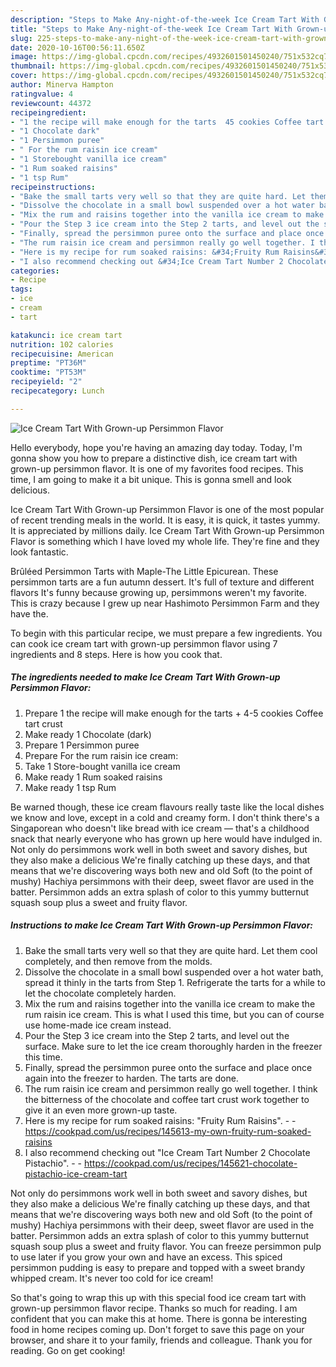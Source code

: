 ```yaml
---
description: "Steps to Make Any-night-of-the-week Ice Cream Tart With Grown-up Persimmon Flavor"
title: "Steps to Make Any-night-of-the-week Ice Cream Tart With Grown-up Persimmon Flavor"
slug: 225-steps-to-make-any-night-of-the-week-ice-cream-tart-with-grown-up-persimmon-flavor
date: 2020-10-16T00:56:11.650Z
image: https://img-global.cpcdn.com/recipes/4932601501450240/751x532cq70/ice-cream-tart-with-grown-up-persimmon-flavor-recipe-main-photo.jpg
thumbnail: https://img-global.cpcdn.com/recipes/4932601501450240/751x532cq70/ice-cream-tart-with-grown-up-persimmon-flavor-recipe-main-photo.jpg
cover: https://img-global.cpcdn.com/recipes/4932601501450240/751x532cq70/ice-cream-tart-with-grown-up-persimmon-flavor-recipe-main-photo.jpg
author: Minerva Hampton
ratingvalue: 4
reviewcount: 44372
recipeingredient:
- "1 the recipe will make enough for the tarts  45 cookies Coffee tart crust"
- "1 Chocolate dark"
- "1 Persimmon puree"
- " For the rum raisin ice cream"
- "1 Storebought vanilla ice cream"
- "1 Rum soaked raisins"
- "1 tsp Rum"
recipeinstructions:
- "Bake the small tarts very well so that they are quite hard. Let them cool completely, and then remove from the molds."
- "Dissolve the chocolate in a small bowl suspended over a hot water bath, spread it thinly in the tarts from Step 1. Refrigerate the tarts for a while to let the chocolate completely harden."
- "Mix the rum and raisins together into the vanilla ice cream to make the rum raisin ice cream. This is what I used this time, but you can of course use home-made ice cream instead."
- "Pour the Step 3 ice cream into the Step 2 tarts, and level out the surface. Make sure to let the ice cream thoroughly harden in the freezer this time."
- "Finally, spread the persimmon puree onto the surface and place once again into the freezer to harden. The tarts are done."
- "The rum raisin ice cream and persimmon really go well together. I think the bitterness of the chocolate and coffee tart crust work together to give it an even more grown-up taste."
- "Here is my recipe for rum soaked raisins: &#34;Fruity Rum Raisins&#34;.  https://cookpad.com/us/recipes/145613-my-own-fruity-rum-soaked-raisins"
- "I also recommend checking out &#34;Ice Cream Tart Number 2 Chocolate Pistachio&#34;.  https://cookpad.com/us/recipes/145621-chocolate-pistachio-ice-cream-tart"
categories:
- Recipe
tags:
- ice
- cream
- tart

katakunci: ice cream tart 
nutrition: 102 calories
recipecuisine: American
preptime: "PT36M"
cooktime: "PT53M"
recipeyield: "2"
recipecategory: Lunch

---
```



![Ice Cream Tart With Grown-up Persimmon Flavor](https://img-global.cpcdn.com/recipes/4932601501450240/751x532cq70/ice-cream-tart-with-grown-up-persimmon-flavor-recipe-main-photo.jpg)

Hello everybody, hope you're having an amazing day today. Today, I'm gonna show you how to prepare a distinctive dish, ice cream tart with grown-up persimmon flavor. It is one of my favorites food recipes. This time, I am going to make it a bit unique. This is gonna smell and look delicious.

Ice Cream Tart With Grown-up Persimmon Flavor is one of the most popular of recent trending meals in the world. It is easy, it is quick, it tastes yummy. It is appreciated by millions daily. Ice Cream Tart With Grown-up Persimmon Flavor is something which I have loved my whole life. They're fine and they look fantastic.

Brûléed Persimmon Tarts with Maple-The Little Epicurean. These persimmon tarts are a fun autumn dessert. It&#39;s full of texture and different flavors It&#39;s funny because growing up, persimmons weren&#39;t my favorite. This is crazy because I grew up near Hashimoto Persimmon Farm and they have the.


To begin with this particular recipe, we must prepare a few ingredients. You can cook ice cream tart with grown-up persimmon flavor using 7 ingredients and 8 steps. Here is how you cook that.

<!--inarticleads1-->

##### The ingredients needed to make Ice Cream Tart With Grown-up Persimmon Flavor:

1. Prepare 1 the recipe will make enough for the tarts + 4-5 cookies Coffee tart crust
1. Make ready 1 Chocolate (dark)
1. Prepare 1 Persimmon puree
1. Prepare  For the rum raisin ice cream:
1. Take 1 Store-bought vanilla ice cream
1. Make ready 1 Rum soaked raisins
1. Make ready 1 tsp Rum


Be warned though, these ice cream flavours really taste like the local dishes we know and love, except in a cold and creamy form. I don&#39;t think there&#39;s a Singaporean who doesn&#39;t like bread with ice cream — that&#39;s a childhood snack that nearly everyone who has grown up here would have indulged in. Not only do persimmons work well in both sweet and savory dishes, but they also make a delicious We&#39;re finally catching up these days, and that means that we&#39;re discovering ways both new and old Soft (to the point of mushy) Hachiya persimmons with their deep, sweet flavor are used in the batter. Persimmon adds an extra splash of color to this yummy butternut squash soup plus a sweet and fruity flavor. 

<!--inarticleads2-->

##### Instructions to make Ice Cream Tart With Grown-up Persimmon Flavor:

1. Bake the small tarts very well so that they are quite hard. Let them cool completely, and then remove from the molds.
1. Dissolve the chocolate in a small bowl suspended over a hot water bath, spread it thinly in the tarts from Step 1. Refrigerate the tarts for a while to let the chocolate completely harden.
1. Mix the rum and raisins together into the vanilla ice cream to make the rum raisin ice cream. This is what I used this time, but you can of course use home-made ice cream instead.
1. Pour the Step 3 ice cream into the Step 2 tarts, and level out the surface. Make sure to let the ice cream thoroughly harden in the freezer this time.
1. Finally, spread the persimmon puree onto the surface and place once again into the freezer to harden. The tarts are done.
1. The rum raisin ice cream and persimmon really go well together. I think the bitterness of the chocolate and coffee tart crust work together to give it an even more grown-up taste.
1. Here is my recipe for rum soaked raisins: &#34;Fruity Rum Raisins&#34;. -  - https://cookpad.com/us/recipes/145613-my-own-fruity-rum-soaked-raisins
1. I also recommend checking out &#34;Ice Cream Tart Number 2 Chocolate Pistachio&#34;. -  - https://cookpad.com/us/recipes/145621-chocolate-pistachio-ice-cream-tart


Not only do persimmons work well in both sweet and savory dishes, but they also make a delicious We&#39;re finally catching up these days, and that means that we&#39;re discovering ways both new and old Soft (to the point of mushy) Hachiya persimmons with their deep, sweet flavor are used in the batter. Persimmon adds an extra splash of color to this yummy butternut squash soup plus a sweet and fruity flavor. You can freeze persimmon pulp to use later if you grow your own and have an excess. This spiced persimmon pudding is easy to prepare and topped with a sweet brandy whipped cream. It&#39;s never too cold for ice cream! 

So that's going to wrap this up with this special food ice cream tart with grown-up persimmon flavor recipe. Thanks so much for reading. I am confident that you can make this at home. There is gonna be interesting food in home recipes coming up. Don't forget to save this page on your browser, and share it to your family, friends and colleague. Thank you for reading. Go on get cooking!

